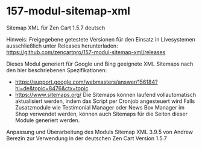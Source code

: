 # 157-modul-sitemap-xml
Sitemap XML für Zen Cart 1.5.7 deutsch

Hinweis: 
Freigegebene getestete Versionen für den Einsatz in Livesystemen ausschließlich unter Releases herunterladen:
https://github.com/zencartpro/157-modul-sitemap-xml/releases

Dieses Modul generiert für Google und Bing geeignete XML Sitemaps nach den hier beschriebenen Spezifikationen:
* https://support.google.com/webmasters/answer/156184?hl=de&topic=8476&ctx=topic
* https://www.sitemaps.org/
Die Sitemaps können laufend vollautomatisch aktualisiert werden, indem das Script per Cronjob angesteuert wird
Falls Zusatzmodule wie Testimonial Manager oder News Box Manager im Shop verwendet werden, können auch Sitemaps für die Seiten dieser Module generiert werden.

Anpassung und Überarbeitung des Moduls Sitemap XML 3.9.5 von Andrew Berezin zur Verwendung in der deutschen Zen Cart Version 1.5.7
